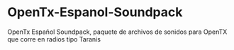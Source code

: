 # OpenTx-Espanol-Soundpack
OpenTx Español Soundpack, paquete de archivos de sonidos para OpenTX que corre en radios tipo Taranis
